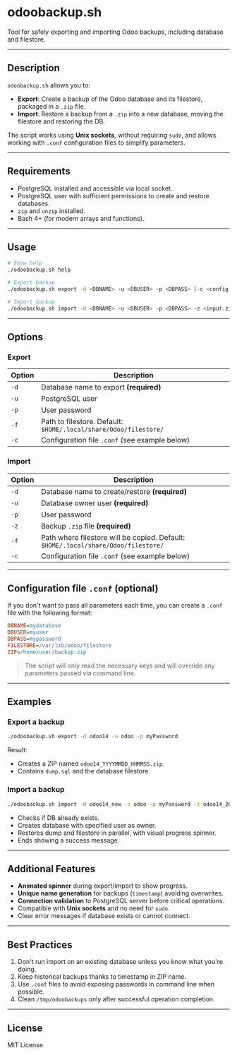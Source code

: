# odoobackup.sh

Tool for safely exporting and importing Odoo backups, including database and filestore.

---

## Description

`odoobackup.sh` allows you to:

* **Export**: Create a backup of the Odoo database and its filestore, packaged in a `.zip` file.
* **Import**: Restore a backup from a `.zip` into a new database, moving the filestore and restoring the DB.

The script works using **Unix sockets**, without requiring `sudo`, and allows working with `.conf` configuration files to simplify parameters.

---

## Requirements

* PostgreSQL installed and accessible via local socket.
* PostgreSQL user with sufficient permissions to create and restore databases.
* `zip` and `unzip` installed.
* Bash 4+ (for modern arrays and functions).

---

## Usage

```bash
# Show help
./odoobackup.sh help

# Export backup
./odoobackup.sh export -d <DBNAME> -u <DBUSER> -p <DBPASS> [-c <config.conf>] [-f <filestore_dir>]

# Import backup
./odoobackup.sh import -d <DBNAME> -u <DBUSER> -p <DBPASS> -z <input.zip> [-c <config.conf>] [-f <filestore_dir>]
```

---

## Options

### Export

| Option | Description                                                        |
| ------ | ------------------------------------------------------------------ |
| `-d`   | Database name to export **(required)**                              |
| `-u`   | PostgreSQL user                                                    |
| `-p`   | User password                                                      |
| `-f`   | Path to filestore. Default: `$HOME/.local/share/Odoo/filestore/`   |
| `-c`   | Configuration file `.conf` (see example below)                      |

### Import

| Option | Description                                                                      |
| ------ | -------------------------------------------------------------------------------- |
| `-d`   | Database name to create/restore **(required)**                                    |
| `-u`   | Database owner user **(required)**                                                |
| `-p`   | User password                                                                    |
| `-z`   | Backup `.zip` file **(required)**                                                |
| `-f`   | Path where filestore will be copied. Default: `$HOME/.local/share/Odoo/filestore/`|
| `-c`   | Configuration file `.conf` (see example below)                                    |

---

## Configuration file `.conf` (optional)

If you don't want to pass all parameters each time, you can create a `.conf` file with the following format:

```ini
DBNAME=mydatabase
DBUSER=myuser
DBPASS=mypassword
FILESTORE=/var/lib/odoo/filestore
ZIP=/home/user/backup.zip
```

> The script will only read the necessary keys and will override any parameters passed via command line.

---

## Examples

### Export a backup

```bash
./odoobackup.sh export -d odoo14 -u odoo -p myPassword
```

Result:

* Creates a ZIP named `odoo14_YYYYMMDD_HHMMSS.zip`.
* Contains `dump.sql` and the database filestore.

### Import a backup

```bash
./odoobackup.sh import -d odoo14_new -u odoo -p myPassword -z odoo14_20251018_173015.zip
```

* Checks if DB already exists.
* Creates database with specified user as owner.
* Restores dump and filestore in parallel, with visual progress spinner.
* Ends showing a success message.

---

## Additional Features

* **Animated spinner** during export/import to show progress.
* **Unique name generation** for backups (`timestamp`) avoiding overwrites.
* **Connection validation** to PostgreSQL server before critical operations.
* Compatible with **Unix sockets** and no need for `sudo`.
* Clear error messages if database exists or cannot connect.

---

## Best Practices

1. Don't run import on an existing database unless you know what you're doing.
2. Keep historical backups thanks to timestamp in ZIP name.
3. Use `.conf` files to avoid exposing passwords in command line when possible.
4. Clean `/tmp/odoobackups` only after successful operation completion.

---

## License

MIT License